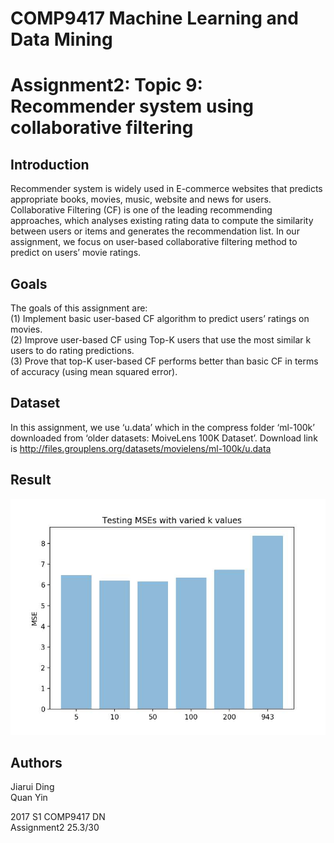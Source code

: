 # COMP9417 Machine Learning and Data Mining

Assignment2: Topic 9: Recommender system using collaborative filtering 
=====
Introduction
-----
Recommender system is widely used in E-commerce websites that predicts appropriate books, movies, music, website and news for users. Collaborative Filtering (CF) is one of the leading recommending approaches, which analyses existing rating data to compute the similarity between users or items and generates the recommendation list. In our assignment, we focus on user-based collaborative filtering method to predict on users’ movie ratings.   

Goals
-----
The goals of this assignment are:   
(1) Implement basic user-based CF algorithm to predict users’ ratings on movies.    
(2) Improve user-based CF using Top-K users that use the most similar k users to do rating predictions.   
(3) Prove that top-K user-based CF performs better than basic CF in terms of accuracy (using mean squared error).   

Dataset
-----
In this assignment, we use ‘u.data’ which in the compress folder ‘ml-100k’ downloaded from ‘older datasets: MoiveLens 100K Dataset’. Download link is http://files.grouplens.org/datasets/movielens/ml-100k/u.data    

Result
-----
![](https://github.com/BriseKael/COMP9417/blob/master/img/MSEs%20based%20on%20different%20K%20values.jpeg)  

Authors
-----
Jiarui Ding   
Quan Yin    

2017 S1 COMP9417 DN   
Assignment2 25.3/30   
